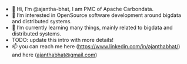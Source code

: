- 👋 Hi, I’m @ajantha-bhat, I am PMC of Apache Carbondata.
- 👀 I’m interested in OpenSource software development around bigdata and distributed systems.
- 🌱 I’m currently learning many things, mainly related to bigdata and distributed systems.
- TODO: update this intro with more details!
- 📫 you can reach me here (https://www.linkedin.com/in/ajanthabhat/) and here (ajanthabhat@gmail.com)

<!---
ajantha-bhat/ajantha-bhat is a ✨ special ✨ repository because its `README.md` (this file) appears on your GitHub profile.
You can click the Preview link to take a look at your changes.
--->
